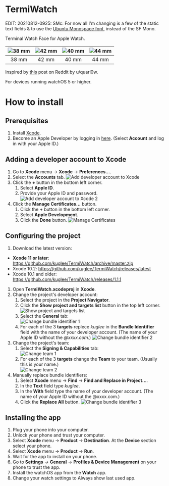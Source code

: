 # TermiWatch

EDIT: 20210812-0925: SMc: For now all I'm changing is a few of the static text fields & to use the [Ubuntu Monospace font](https://design.ubuntu.com/font/), instead of the SF Mono.

Terminal Watch Face for Apple Watch.

| ![38 mm](Screenshots/38mm.png) | ![42 mm](Screenshots/42mm.png) | ![40 mm](Screenshots/40mm.png) | ![44 mm](Screenshots/44mm.png) |
| :---: | :---: | :---: | :--: |
| 38 mm | 42 mm | 40 mm | 44 mm|

Inspired by [this](https://www.reddit.com/r/unixporn/comments/9ndo8o/oc_always_keep_some_terminal_with_you/) post on Reddit by u/quarl0w.

For devices running watchOS 5 or higher.


# How to install

## Prerequisites
  1. Install [Xcode](https://itunes.apple.com/app/xcode/id497799835).
  1. Become an Apple Developer by logging in [here](https://developer.apple.com). (Select **Account** and log in with your Apple ID.)

## Adding a developer account to Xcode
  1. Go to **Xcode** menu -> **Xcode** -> **Preferences…**.
  1. Select the **Accounts** tab.
  ![Add developer account to Xcode](Screenshots/Add_develper_account_to_xcode.png)
  1. Click the **+** button in the bottom left corner.
      1. Select **Apple ID**.
      1. Provide your Apple ID and password.
  ![Add developer account to Xcode 2](Screenshots/Add_develper_account_to_xcode_2.png)
  1. Click the **Manage Certificates…** button.
      1. Click the **+** button in the bottom left corner.
      1. Select **Apple Development**.
      1. Click the **Done** button.
  ![Manage Certificates](Screenshots/Manage_certificates.png)

## Configuring the project
  1. Download the latest version:
  - **Xcode 11 or later**: https://github.com/kuglee/TermiWatch/archive/master.zip
  - Xcode 10.2: https://github.com/kuglee/TermiWatch/releases/latest  
  - Xcode 10.1 and older: https://github.com/kuglee/TermiWatch/releases/1.1.1
  1. Open **TermiWatch.xcodeproj** in **Xcode**.
  1. Change the project's developer account:
      1. Select the project in the **Project Navigator**.
      1. Click the **Show project and targets list** button in the top left corner.
      ![Show project and targets list](Screenshots/Show_project_and_targets_list.png)
      1. Select the **General** tab:  
      ![Change bundle identifier 1](Screenshots/Change_bundle_identifier1.png)
      1. For each of the 3 **targets** replece *kuglee* in the **Bundle Identifier** field with the name of your developer account. (The name of your Apple ID without the *@xxxx.com*.)
      ![Change bundle identifier 2](Screenshots/Change_bundle_identifier2.png)
  1. Change the project's team:
      1. Select the **Signing & Capabilities** tab:    
      ![Change team 1](Screenshots/Change_team1.png)  
      1. For each of the 3 **targets** change the **Team** to your team. (Usually this is your name.)  
      ![Change team 2](Screenshots/Change_team2.png)    
  1. Manually replace bundle identifiers:
      1. Select **Xcode** menu -> **Find** -> **Find and Replace in Project…**.
      1. In the **Text** field type *kuglee*.
      1. In the **With** field type the name of your developer account. (The name of your Apple ID without the @xxxx.com.)
      1. Click the **Replace All** button.
  ![Change bundle identifier 3](Screenshots/Change_bundle_identifier3.png)


## Installing the app
  1. Plug your phone into your computer.
  1. Unlock your phone and trust your computer.
  1. Select **Xcode** menu -> **Product** -> **Destination**. At the **Device** section select your phone.
  1. Select **Xcode** menu -> **Product** -> **Run**.
  1. Wait for the app to install on your phone.
  1. Go to **Settings** -> **General** -> **Profiles & Device Management** on your phone to trust the app.
  1. Install the watchOS app from the **Watch** app.
  1. Change your watch settings to Always show last used app.
